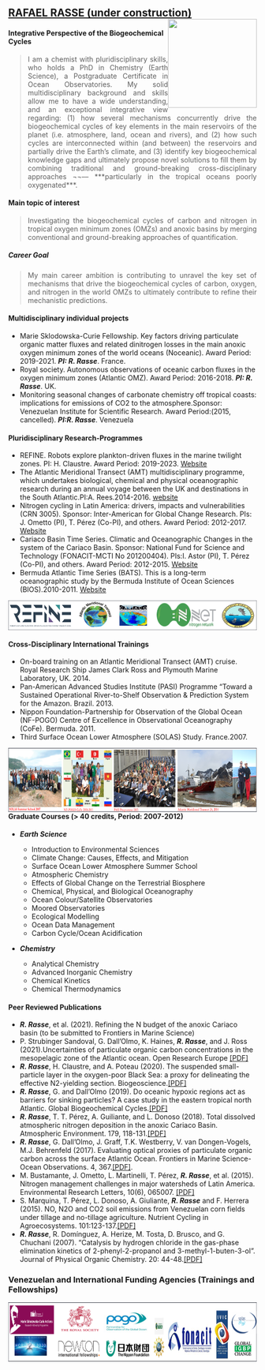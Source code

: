 
## [RAFAEL RASSE (under construction)](+) <img align="right" src="Foto_Perfil2.jpeg" width="180" height="180">   

#### Integrative Perspective of the Biogeochemical Cycles
> <div style="text-align: justify"> I am a chemist with pluridisciplinary skills, who holds a PhD in Chemistry (Earth Science), a Postgraduate Certificate in Ocean Observatories. My solid multidisciplinary background and skills allow me to have a wide understanding, and an exceptional integrative view regarding: (1) how several mechanisms concurrently drive the biogeochemical cycles of key elements in the main reservoirs of the planet (i.e. atmosphere, land, ocean and rivers), and (2) how such cycles are interconnected within (and between) the reservoirs and partially drive the Earth’s climate, and (3) identify key biogeochemical knowledge gaps and ultimately propose novel solutions to fill them by combining traditional and ground-breaking cross-disciplinary approaches ¬¬–– ***particularly in the tropical oceans poorly oxygenated***. </div>

#### Main topic of interest 
> <div style="text-align: justify"> Investigating the biogeochemical cycles of carbon and nitrogen in tropical oxygen minimum zones (OMZs) and anoxic basins by merging conventional and ground-breaking approaches of quantification. </div>

##### Career Goal
> <div style="text-align: justify"> My main career ambition is contributing to unravel the key set of mechanisms that drive the biogeochemical cycles of carbon, oxygen, and nitrogen in the world OMZs to ultimately contribute to refine their mechanistic predictions. </div>

#### Multidisciplinary individual projects 
 - Marie Sklodowska-Curie Fellowship. Key factors driving particulate organic matter fluxes and related dinitrogen losses in the main anoxic oxygen minimum zones of the world oceans (Noceanic). Award Period: 2019-2021. ***PI: R. Rasse***. France.  
 - Royal society. Autonomous observations of oceanic carbon fluxes in the oxygen minimum zones (Atlantic OMZ). Award Period: 2016-2018. ***PI: R. Rasse***. UK.
 - Monitoring seasonal changes of carbonate chemistry off tropical coasts: implications for emissions of CO2 to the atmosphere.Sponsor: Venezuelan Institute for Scientific Research. Award Period:(2015, cancelled). ***PI:R. Rasse***. Venezuela

#### Pluridisciplinary Research-Programmes
 -  REFINE. Robots explore plankton-driven fluxes in the marine twilight zones. PI: H. Claustre. Award Period: 2019-2023. [Website](https://erc-refine.eu/new/) 
 - The Atlantic Meridional Transect (AMT) multidisciplinary programme, which undertakes biological, chemical and physical oceanographic research during an annual voyage between the UK and destinations in the South Atlantic.PI:A. Rees.2014-2016. [website](https://www.amt-uk.org/) 
 -  Nitrogen cycling in Latin America: drivers, impacts and vulnerabilities (CRN 3005). Sponsor: Inter-American for Global Change Research. PIs: J. Ometto (PI), T. Pérez (Co-PI), and others. Award Period: 2012-2017. [Website](http://nitrogen.ccst.inpe.br/)  
 -  Cariaco Basin Time Series. Climatic and Oceanographic Changes in the system of the Cariaco Basin. Sponsor: National Fund for Science and Technology (FONACIT-MCTI No 201200404). PIs:I. Astor (PI), T. Pérez (Co-PI), and others. Award Period: 2012-2015. [Website](http://www.imars.usf.edu/cariaco) 
 -	Bermuda Atlantic Time Series (BATS). This is a long-term oceanographic study by the Bermuda Institute of Ocean Sciences (BIOS).2010-2011. [Website](http://bats.bios.edu/about/)  
 <img align="center" src="Logos_inter_prog.png" width="600" height="60"> 
 


#### Cross-Disciplinary International Trainings 
- On-board training on an Atlantic Meridional Transect (AMT) cruise. Royal Research Ship James Clark Ross and Plymouth Marine Laboratory, UK. 2014.
- Pan-American Advanced Studies Institute (PASI) Programme “Toward a Sustained Operational River-to-Shelf Observation & Prediction System for the Amazon. Brazil. 2013.
- Nippon Foundation-Partnership for Observation of the Global Ocean (NF-POGO) Centre of Excellence in Observational Oceanography (CoFe). Bermuda. 2011.
- Third Surface Ocean Lower Atmosphere (SOLAS) Study. France.2007.


<img align="left" src="website_training.png" width="750" height="130"> 





#### Graduate Courses (> 40 credits, Period: 2007-2012)

 - ***Earth Science*** 
   - Introduction to Environmental Sciences 
   - Climate Change: Causes, Effects, and Mitigation 
   - Surface Ocean Lower Atmosphere Summer School 
   - Atmospheric Chemistry 
   - Effects of Global Change on the Terrestrial Biosphere 
   - Chemical, Physical, and Biological Oceanography 
   - Ocean Colour/Satellite Observatories 
   - Moored Observatories 
   - Ecological Modelling
   - Ocean Data Management 
   - Carbon Cycle/Ocean Acidification
       
  - ***Chemistry***
       - Analytical Chemistry
       - Advanced Inorganic Chemistry 
       - Chemical Kinetics 
       - Chemical Thermodynamics

#### Peer Reviewed Publications 
 - ***R. Rasse***, et al. (2021). Refining the N budget of the anoxic Cariaco basin (to be submitted to Frontiers in Marine Science)
 -  P. Strubinger Sandoval, G. Dall’Olmo, K. Haines, ***R. Rasse***, and J. Ross (2021).Uncertainties of particulate organic carbon concentrations in
the mesopelagic zone of the Atlantic ocean. Open Research Europe [[PDF]](https://openreseurope.s3.amazonaws.com/manuscripts/14465/65b5d135-893e-4724-b844-b79beb282bf2_13395_-_giorgio_dall_olmo.pdf?doi=10.12688/openreseurope.13395.1&numberOfBrowsableCollections=0&numberOfBrowsableInstitutionalCollections=0&numberOfBrowsableGateways=8)
 - ***R. Rasse***, H. Claustre, and A. Poteau (2020). The suspended small-particle layer in the oxygen-poor Black Sea: a proxy for delineating the effective N2-yielding section. Biogeoscience.[[PDF]](https://bg.copernicus.org/articles/17/6491/2020/bg-17-6491-2020.pdf)
 - ***R. Rasse***, G. and Dall’Olmo (2019). Do oceanic hypoxic regions act as barriers for sinking particles? A case study in the eastern tropical north Atlantic. Global Biogeochemical Cycles.[[PDF]](https://agupubs.onlinelibrary.wiley.com/doi/epdf/10.1029/2019GB006305)
 - ***R. Rasse***, T. T. Pérez, A. Guiliante, and L. Donoso (2018). Total dissolved atmospheric nitrogen deposition in the anoxic Cariaco Basin. Atmospheric Environment. 179, 118-131.[[PDF]](https://github.com/rjrasse/rjrasse.github.io/blob/Rafael-Rasse/Rasse_et_al%202018.pdf)
 - ***R. Rasse***, G. Dall’Olmo, J. Graff, T.K. Westberry, V. van Dongen-Vogels, M.J. Behrenfeld (2017). Evaluating optical proxies of particulate organic carbon across the surface Atlantic Ocean. Frontiers in Marine Science-Ocean Observations. 4, 367.[[PDF]](https://www.frontiersin.org/articles/10.3389/fmars.2017.00367/full).
 - M. Bustamante, J. Ometto, L. Martinelli, T. Pérez, ***R. Rasse***, et al. (2015). Nitrogen management challenges in major watersheds of Latin America. Environmental Research Letters, 10(6), 065007. [[PDF]](https://iopscience.iop.org/article/10.1088/1748-9326/10/6/065007/pdf)
 - S. Marquina, T. Pérez, L. Donoso, A. Giuliante, ***R. Rasse*** and F. Herrera (2015). NO, N2O and CO2 soil emissions from Venezuelan corn fields under tillage and no-tillage agriculture. Nutrient Cycling in Agroecosystems. 101:123-137.[[PDF]](https://github.com/rjrasse/rjrasse.github.io/blob/Rafael-Rasse/Marquina_et_al_2015.pdf)
 - ***R.  Rasse***, R. Domínguez, A. Herize, M. Tosta, D.  Brusco, and G. Chuchani (2007). “Catalysis by hydrogen chloride in the gas-phase elimination kinetics of 2-phenyl-2-propanol and 3-methyl-1-buten-3-ol”. Journal of Physical Organic Chemistry. 20: 44-48.[[PDF]](https://github.com/rjrasse/rjrasse.github.io/blob/Rafael-Rasse/Rasse_et_al_2007.pdf) 


### Venezuelan and International Funding Agencies (Trainings and Fellowships)

<img align="left" src="funding_AG.png" width="700" height="120"> 
















































































































































































